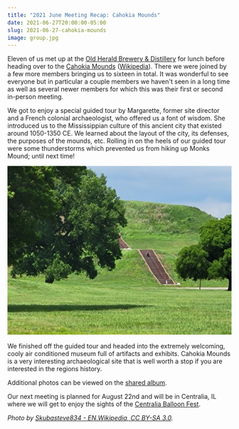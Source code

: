 ```yaml
---
title: "2021 June Meeting Recap: Cahokia Mounds"
date: 2021-06-27T20:00:00-05:00
slug: 2021-06-27-cahokia-mounds
image: group.jpg
---
```


Eleven of us met up at the [Old Herald Brewery & Distillery](https://www.oldheraldbrewing.com) for lunch before heading over to the [Cahokia Mounds][1] ([Wikipedia][2]).
There we were joined by a few more members bringing us to sixteen in total.
It was wonderful to see everyone but in particular a couple members we haven't seen in a long time as well as several newer members for which this was their first or second in-person meeting.

We got to enjoy a special guided tour by Margarette, former site director and a French colonial archaeologist, who offered us a font of wisdom.
She introduced us to the Mississippian culture of this ancient city that existed around 1050-1350 CE.
We learned about the layout of the city, its defenses, the purposes of the mounds, etc.
Rolling in on the heels of our guided tour were some thunderstorms which prevented us from hiking up Monks Mound; until next time!

![Monks Mount](monks_mound.jpg)

We finished off the guided tour and headed into the extremely welcoming, cooly air conditioned museum full of artifacts and exhibits.
Cahokia Mounds is a very interesting archaeological site that is well worth a stop if you are interested in the regions history.

Additional photos can be viewed on the [shared album](https://www.icloud.com/sharedalbum/#B0oGqkRUiGPWP6T).

Our next meeting is planned for August 22nd and will be in Centralia, IL where we will get to enjoy the sights of the [Centralia Balloon Fest][0].

_Photo by [Skubasteve834 - EN.Wikipedia, CC BY-SA 3.0](https://commons.wikimedia.org/w/index.php?curid=3019271)._

[0]: https://centraliachamber.com/balloon-fest
[1]: https://cahokiamounds.org
[2]: https://en.wikipedia.org/wiki/Cahokia
